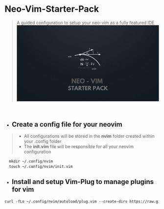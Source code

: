 # Neo-Vim-Starter-Pack

>A guided configuration  to setup your neo-vim as a fully featured IDE
>![Project Banner](./Images/Repo-Banner.png)

<br>

* ##  Create a config file for your neovim

> *  All configurations will be stored in the  **nvim** folder created within your .config folder 
> * The  **init.vim** file  will be responsible for all your neovim configuration

```html
  mkdir ~/.config/nvim
  touch ~/.config/nvim/init.vim
```
* ##  Install and setup Vim-Plug to manage plugins for vim


```html
curl -fLo ~/.config/nvim/autoload/plug.vim --create-dirs https://raw.githubusercontent.com/junegunn/vim-plug/master/plug.vim
```
